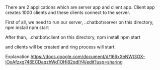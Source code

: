 There are 2 applications which are server app and client app.
Client app creates 1000 clients and these clients connect to the server.

First of all, we need to run our server,
..chatbot\server on this directory,
npm install
npm start

After than,
..chatbot\client on this directory,
npm install
npm start

and clients will be created and ring process will start.


Explanation
https://docs.google.com/document/d/166xXeNWt3OX-iOoAfzxg746ECDaqzhWd1OHi82qdIY4/edit?usp=sharing